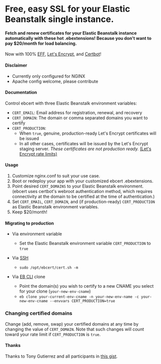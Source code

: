 # Free, easy SSL for your Elastic Beanstalk single instance.

#### Fetch and renew certificates for your Elastic Beanstalk instance automatically with these hot .ebextensions! Because you don't want to pay $20/month for load balancing.

Now with 100% [EFF](https://www.eff.org/), [Let's Encrypt](https://letsencrypt.org/), and [Certbot](https://certbot.eff.org/)!

#### Disclaimer
* Currently only configured for NGINX
* Apache config welcome, please contribute

#### Documentation
Control ebcert with three Elastic Beanstalk environment variables:
* `CERT_EMAIL`: Email address for registration, renewal, and recovery
* `CERT_DOMAIN`: The domain or comma separated domains you want to certify
* `CERT_PRODUCTION`:
	* When `true`, genuine, production-ready  Let's Encrypt certificates will be issued
	* In all other cases, certificates will be issued by the Let's Encrypt staging server. *These certificates are not production ready.* [(Let's Encrypt rate limits)](https://letsencrypt.org/docs/rate-limits/)

#### Usage
1. Customize nginx.conf to suit your use case.
2. Boot or redeploy your app with your customized ebcert .ebextensions.
3. Point desired `CERT_DOMAINS` to your Elastic Beanstalk environment. (ebcert uses certbot's webroot authentication method, which requires connectivity at the domain to be certified at the time of authentication.)
4. Set `CERT_EMAIL`, `CERT_DOMAIN`, and (if production-ready) `CERT_PRODUCTION` as Elastic Beanstalk environment variables.
5. Keep $20/month!

#### Migrating to production
* Via environment variable
	* Set the Elastic Beanstalk environment variable `CERT_PRODUCTION` to `true`

* Via [SSH](https://docs.aws.amazon.com/AWSEC2/latest/UserGuide/AccessingInstancesLinux.html)
	* `sudo /opt/ebcert/cert.sh -m`

* Via [EB CLI](https://docs.aws.amazon.com/elasticbeanstalk/latest/dg/eb-cli3.html) clone
	* Point the domain(s) you wish to certify to a new CNAME you select for your clone (`your-new-env-cname`)
	* `eb clone your-current-env-cname -n your-new-env-name -c your-new-env-cname --envvars CERT_PRODUCTION=true`

### Changing certified domains
Change (add, remove, swap) your certified domains at any time by changing the value of `CERT_DOMAIN`. Note that such changes will count toward your rate limit if `CERT_PRODUCTION` is `true`.

#### Thanks
Thanks to Tony Gutierrez and all participants in [this gist](https://gist.github.com/tony-gutierrez/198988c34e020af0192bab543d35a62a).

